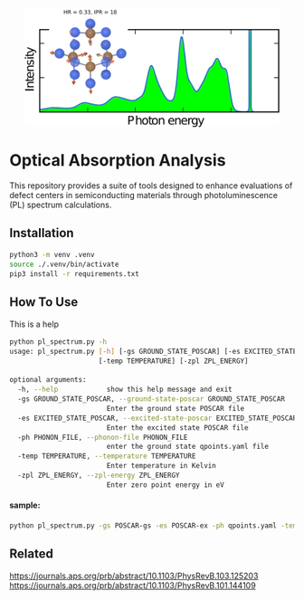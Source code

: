 <p align="center">
  <img src="./pl.png" alt="Logo" width="450"/>
</p>

# Optical Absorption Analysis
This repository provides a suite of tools designed to enhance evaluations of defect centers in semiconducting materials through photoluminescence (PL) spectrum calculations.


## Installation
```bash
python3 -m venv .venv
source ./.venv/bin/activate
pip3 install -r requirements.txt
```

## How To Use
This is a help
```bash
python pl_spectrum.py -h
usage: pl_spectrum.py [-h] [-gs GROUND_STATE_POSCAR] [-es EXCITED_STATE_POSCAR] [-ph PHONON_FILE]
                      [-temp TEMPERATURE] [-zpl ZPL_ENERGY]

optional arguments:
  -h, --help            show this help message and exit
  -gs GROUND_STATE_POSCAR, --ground-state-poscar GROUND_STATE_POSCAR
                        Enter the ground state POSCAR file
  -es EXCITED_STATE_POSCAR, --excited-state-poscar EXCITED_STATE_POSCAR
                        Enter the excited state POSCAR file
  -ph PHONON_FILE, --phonon-file PHONON_FILE
                        enter the ground state qpoints.yaml file
  -temp TEMPERATURE, --temperature TEMPERATURE
                        Enter temperature in Kelvin
  -zpl ZPL_ENERGY, --zpl-energy ZPL_ENERGY
                        Enter zero point energy in eV
```

#### sample:
```bash
python pl_spectrum.py -gs POSCAR-gs -es POSCAR-ex -ph qpoints.yaml -temp 300 -zpl 1.2
```

## Related
<https://journals.aps.org/prb/abstract/10.1103/PhysRevB.103.125203>
<https://journals.aps.org/prb/abstract/10.1103/PhysRevB.101.144109>
